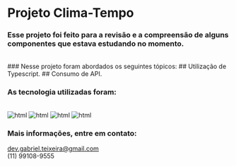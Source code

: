 # Projeto Clima-Tempo

### Esse projeto foi feito para a revisão e a compreensão de alguns componentes que estava estudando no momento. 
<br/>
### Nesse projeto foram abordados os seguintes tópicos:
## Utilização de Typescript.
## Consumo de API.
<br/>

### As tecnologia utilizadas foram:
<div style="display: inline-block"><br/>
    <img aling="center" alt="html" src="https://img.shields.io/badge/HTML5-E34F26?style=for-the-badge&logo=html5&logoColor=white">
    <img aling="center" alt="html" src="https://img.shields.io/badge/CSS-239120?&style=for-the-badge&logo=css3&logoColor=white">
    <img aling="center" alt="html" src="https://img.shields.io/badge/JavaScript-F7DF1E?style=for-the-badge&logo=javascript&logoColor=white">
    <img aling="center" alt="html" src="https://img.shields.io/badge/TypeScript-235284?style=for-the-badge&logo=typescript&logoColor=white">
</div>

### Mais informações, entre em contato:
dev.gabriel.teixeira@gmail.com  
(11) 99108-9555
